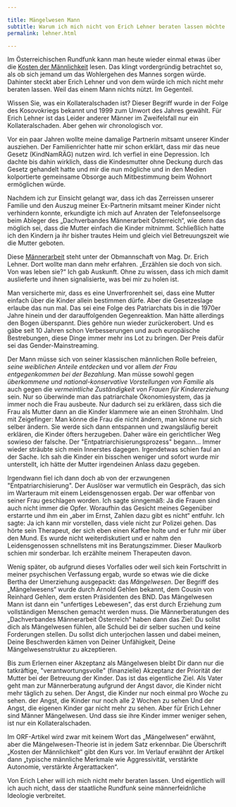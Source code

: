 ```yaml
---

title: Mängelwesen Mann
subtitle: Warum ich mich nicht von Erich Lehner beraten lassen möchte
permalink: lehner.html

---
```


Im Österreichischen Rundfunk kann man heute wieder einmal etwas über die
[Kosten der Männlichkeit](http://orf.at/stories/2416149/2416145/)
lesen.
Das klingt vordergründig betrachtet so, als ob sich jemand um das Wohlergehen des Mannes sorgen würde.
Dahinter steckt aber Erich Lehner und von dem würde ich mich nicht mehr beraten lassen.
Weil das einem Mann nichts nützt.
Im Gegenteil.

Wissen Sie,
was ein Kollateralschaden ist?
Dieser Begriff wurde in der Folge des Kosovokriegs bekannt und 1999 zum Unwort des Jahres gewählt.
Für Erich Lehner ist das Leider anderer Männer im Zweifelsfall nur ein Kollateralschaden.
Aber gehen wir chronologisch vor.

Vor ein paar Jahren wollte meine damalige Partnerin mitsamt unserer Kinder ausziehen.
Der Familienrichter hatte mir schon erklärt, 
dass mir das neue Gesetz (KindNamRÄG) nutzen wird.
Ich verfiel in eine Depression.
Ich dachte bis dahin wirklich,
dass die Kindesmutter ohne Deckung durch das Gesetz gehandelt hatte und mir die nun mögliche und in den Medien kolportierte gemeinsame Obsorge auch Mitbestimmung beim Wohnort ermöglichen würde.

Nachdem ich zur Einsicht gelangt war,
dass ich das Zerreissen unserer Familie und den Auszug meiner Ex-Partnerin mitsamt meiner Kinder nicht verhindern konnte,
erkundigte ich mich auf Anraten der Telefonseelsorge beim Ableger des „Dachverbandes Männerarbeit Österreich“,
wie denn das möglich sei,
dass die Mutter einfach die Kinder mitnimmt.
Schließlich hatte ich den Kindern ja ihr bisher trautes Heim und gleich viel Betreuungszeit wie die Mutter geboten.

Diese
[Männerarbeit](http://dmoe-info.at/ueber_uns/organisationen)
steht unter der Obmannschaft von Mag. Dr. Erich Lehner.
Dort wollte man dann mehr erfahren.
„Erzählen sie doch von sich. Von was leben sie?“
Ich gab Auskunft.
Ohne zu wissen,
dass ich mich damit auslieferte und ihnen signalisierte,
was bei mir zu holen ist.

Man versicherte mir, dass es eine Unverfrorenheit sei,
dass eine Mutter einfach über die Kinder allein bestimmen dürfe.
Aber die Gesetzeslage erlaube das nun mal.
Das sei eine Folge des Patriarchats bis in die 1970er Jahre hinein und der darauffolgenden Gegenreaktion.
Man hätte allerdings den Bogen überspannt.
Dies gehöre nun wieder zurückerobert.
Und es gäbe seit 10 Jahren schon Verbesserungen und auch europäische Bestrebungen,
diese Dinge immer mehr ins Lot zu bringen.
Der Preis dafür sei das Gender-Mainstreaming.

Der Mann müsse sich von seiner klassischen männlichen Rolle befreien,
*seine weiblichen Anteile entdecken* und vor allem *der Frau entgegenkommen bei der Bezahlung*.
Man müsse sowohl gegen *überkommene und national-konservative Vorstellungen von Familie* als auch gegen die *vermeintliche Zuständigkeit von Frauen für Kindererziehung* sein.
Nur so überwinde man das patriarchale Ökonomiesystem,
das ja immer noch die Frau ausbeute.
Nur dadurch sei zu erklären,
dass sich die Frau als Mutter dann an die Kinder klammere wie an einen Strohhalm.
Und mit Zeigefinger:
Man könne die Frau die nicht ändern,
man könne nur sich selber ändern.
Sie werde sich dann entspannen und zwangsläufig bereit erklären,
die Kinder öfters herzugeben.
Daher wäre ein gerichtlicher Weg sowieso der falsche.
Der "Entpatriarchisierungsprozess" begann…
Immer wieder sträubte sich mein Innerstes dagegen.
Irgendetwas schien faul an der Sache.
Ich sah die Kinder ein bisschen weniger und sofort wurde mir unterstellt,
ich hätte der Mutter irgendeinen Anlass dazu gegeben.

Irgendwann fiel ich dann doch ab von der erzwungenen "Entpatriarchisierung".
Der Auslöser  war vermutlich ein Gespräch,
das sich im Warteraum mit einem Leidensgenossen ergab.
Der war offenbar von seiner Frau geschlagen worden.
Ich sagte sinngemäß:
Ja die Frauen sind auch nicht immer die Opfer.
Woraufhin das Gesicht meines Gegenüber erstarrte und ihm ein „aber im Ernst, Zahlen dazu gibt es nicht“ entfuhr.
Ich sagte:
Ja ich kann mir vorstellen,
dass viele nicht zur Polizei gehen.
Das hörte sein Therapeut,
der sich eben einen Kaffee holte und er fuhr mir über den Mund.
Es wurde nicht weiterdiskutiert und er nahm den Leidensgenossen schnellstens mit ins Beratungszimmer.
Dieser Maulkorb schien mir sonderbar.
Ich erzählte meinem Therapeuten davon.

Wenig später,
ob aufgrund dieses Vorfalles oder weil sich kein Fortschritt in meiner psychischen Verfassung ergab,
wurde so etwas wie die dicke Bertha der Umerziehung ausgepackt:
das *Mängelwesen*. 
Der Begriff des „Mängelwesens“ wurde durch Arnold Gehlen bekannt,
dem Cousin von Reinhard Gehlen,
dem ersten Präsidenten des BND.
Das Mängelwesen Mann ist dann ein "unfertiges Lebewesen", das erst durch Erziehung zum vollständigen Menschen gemacht werden muss.
Die Männerberatungen des „Dachverbandes Männerarbeit Österreich“ haben dann das Ziel:
Du sollst dich als Mängelwesen fühlen,
alle Schuld bei dir selber suchen und keine Forderungen stellen.
Du sollst dich unterjochen lassen und dabei meinen,
Deine Beschwerden kämen von Deiner Unfähigkeit,
Deine Mängelwesenstruktur zu akzeptieren.

Bis zum Erlernen einer Akzeptanz als Mängelwesen bleibt Dir dann nur die tatkräftige,
"verantwortungsvolle"
(finanzielle) Akzeptanz der Priorität der Mutter bei der Betreuung der Kinder.
Das ist das eigentliche Ziel.
Als Vater geht man zur Männerberatung aufgrund der Angst davor,
die Kinder nicht mehr täglich zu sehen.
Der Angst,
die Kinder nur noch einmal pro Woche zu sehen.
der Angst,
die Kinder nur noch alle 2 Wochen zu sehen
Und der Angst,
die eigenen Kinder gar nicht mehr zu sehen.
Aber für Erich Lehner sind Männer Mängelwesen.
Und dass sie ihre Kinder immer weniger sehen, ist nur ein Kollateralschaden.

Im ORF-Artikel wird zwar mit keinem Wort das „Mängelwesen“ erwähnt,
aber die Mängelwesen-Theorie ist  in jedem Satz erkennbar.
Die Überschrift „Kosten der Männlichkeit“ gibt den Kurs vor.
Im Verlauf erwähnt der Artikel dann „typische männliche Merkmale wie Aggressivität, verstärkte Autonomie, verstärkte Ärgerattacken“.

Von Erich Leher will ich mich nicht mehr beraten lassen.
Und eigentlich will ich auch nicht,
dass der staatliche Rundfunk seine männerfeidnliche Ideologie verbreitet.
